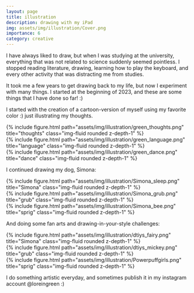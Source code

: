 ```yaml
---
layout: page
title: illustration
description: drawing with my iPad
img: assets/img/illustration/Cover.png
importance: 6
category: creative
---
```


I have always liked to draw, but when I was studying at the university, everything that was not related to science suddenly seemed pointless. I stopped reading literature, drawing, learning how to play the keyboard, and every other activity that was distracting me from studies.

It took me a few years to get drawing back to my life, but now I experiment with many things. I started at the beginning of 2023, and these are some things that I have done so far! :)

I started with the creation of a cartoon-version of myself using my favorite color :) just illustrating my thoughts.

<div class="row">
    <div class="col-sm mt-3 mt-md-0">
        {% include figure.html path="assets/img/illustration/green_thoughts.png" title="thoughts" class="img-fluid rounded z-depth-1" %}
    </div>
    <div class="col-sm mt-3 mt-md-0">
        {% include figure.html path="assets/img/illustration/green_language.png" title="language" class="img-fluid rounded z-depth-1" %}
    </div>
    <div class="col-sm mt-3 mt-md-0">
        {% include figure.html path="assets/img/illustration/green_dance.png" title="dance" class="img-fluid rounded z-depth-1" %}
    </div>
</div>

I continued drawing my dog, Simona:

<div class="row">
    <div class="col-sm mt-3 mt-md-0">
        {% include figure.html path="assets/img/illustration/Simona_sleep.png" title="Simona" class="img-fluid rounded z-depth-1" %}
    </div>
    <div class="col-sm mt-3 mt-md-0">
        {% include figure.html path="assets/img/illustration/Simona_grub.png" title="grub" class="img-fluid rounded z-depth-1" %}
    </div>
    <div class="col-sm mt-3 mt-md-0">
        {% include figure.html path="assets/img/illustration/Simona_bee.png" title="sprig" class="img-fluid rounded z-depth-1" %}
    </div>
</div>

And doing some fan arts and drawing-in-your-style challenges:

<div class="row">
    <div class="col-sm mt-3 mt-md-0">
        {% include figure.html path="assets/img/illustration/dtiys_fairy.png" title="Simona" class="img-fluid rounded z-depth-1" %}
    </div>
    <div class="col-sm mt-3 mt-md-0">
        {% include figure.html path="assets/img/illustration/dtiys_mickey.png" title="grub" class="img-fluid rounded z-depth-1" %}
    </div>
    <div class="col-sm mt-3 mt-md-0">
        {% include figure.html path="assets/img/illustration/Powerpuffgirls.png" title="sprig" class="img-fluid rounded z-depth-1" %}
    </div>
</div>

I do something artistic everyday, and sometimes publish it in my instagram account @loreingreen :)